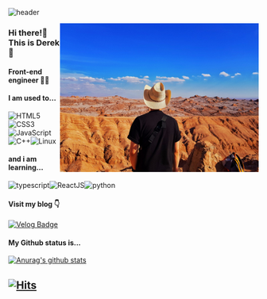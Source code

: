 ![header](https://capsule-render.vercel.app/api?type=waving&color=auto&height=100&section=header&text=Welcome😀&fontSize=40)

<p align="left 20">
  
<img src="./img/Uyuni.jpg" alt="dev_object" align="right" width="400" /></p>

### Hi there!👋 This is Derek 🙇
#### Front-end engineer 👨‍💻 

#### I am used to... 

![HTML5](https://img.icons8.com/color/30/html-5.png)![CSS3](https://img.icons8.com/color/30/css3.png)![JavaScript](https://img.icons8.com/color/30/javascript.png)
![C++](https://img.icons8.com/color/30/c-plus-plus-logo.png)![Linux](https://img.icons8.com/color/30/linux.png)

#### and i am learning...
![typescript](https://img.icons8.com/color/30/typescript.png)![ReactJS](https://img.icons8.com/color/30/react-native.png)![python](https://img.icons8.com/color/30/python.png)

#### Visit my blog 👇

[![Velog Badge](http://img.shields.io/badge/-Velog-20c997?style=flat&link=https://velog.io/@ghdtjrrl94)](https://velog.io/@ghdtjrrl94)

#### My Github status is...

[![Anurag's github stats](https://github-readme-stats.vercel.app/api?username=Derek-94&show_icons=true&theme=dracula)](https://github.com/anuraghazra/github-readme-stats)

[![Hits](https://hits.seeyoufarm.com/api/count/incr/badge.svg?url=https%3A%2F%2Fgithub.com%2FDerek-94&count_bg=%23FF29C6&title_bg=%23B0B0B0&icon=github.svg&icon_color=%23EFFF95&title=Hits&edge_flat=false)](https://hits.seeyoufarm.com)  
---
